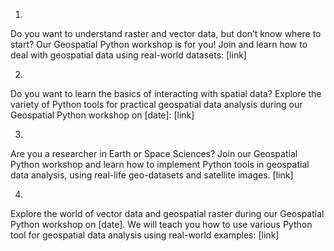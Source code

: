 1.
Do you want to understand raster and vector data, but don’t know where to start? Our Geospatial Python workshop is for you!
Join and learn how to deal with geospatial data using real-world datasets: [link]

2.
Do you want to learn the basics of interacting with spatial data?
Explore the variety of Python tools for practical geospatial data analysis during our Geospatial Python workshop on [date]: [link]

3.
Are you a researcher in Earth or Space Sciences? Join our Geospatial Python workshop and learn how to implement Python tools in geospatial data analysis, 
using real-life geo-datasets and satellite images. [link]

4.
Explore the world of vector data and geospatial raster during our Geospatial Python workshop on [date]. 
We will teach you how to use various Python tool for geospatial data analysis using real-world examples: [link]
